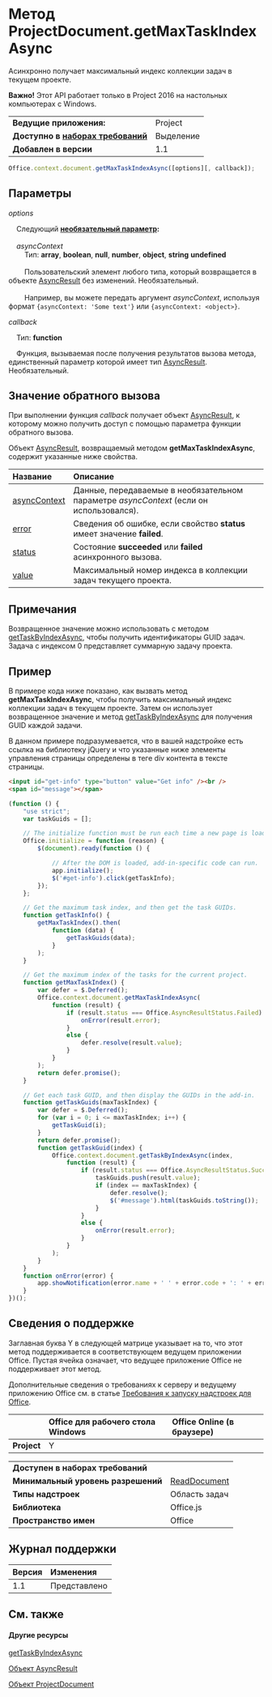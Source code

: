 
# Метод ProjectDocument.getMaxTaskIndexAsync
Асинхронно получает максимальный индекс коллекции задач в текущем проекте.

 **Важно!** Этот API работает только в Project 2016 на настольных компьютерах с Windows.

|||
|:-----|:-----|
|**Ведущие приложения:**|Project|
|**Доступно в [наборах требований](../../docs/overview/specify-office-hosts-and-api-requirements.md)**|Выделение|
|**Добавлен в версии**|1.1|

```js
Office.context.document.getMaxTaskIndexAsync([options][, callback]);
```


## Параметры

_options_<br/>
&nbsp;&nbsp;&nbsp;&nbsp;Следующий **[необязательный параметр](../../docs/develop/asynchronous-programming-in-office-add-ins.md#passing-optional-parameters-to-asynchronous-methods):**<br/><br/>&nbsp;&nbsp;&nbsp;&nbsp;_asyncContext_<br/>&nbsp;&nbsp;&nbsp;&nbsp;&nbsp;&nbsp;&nbsp;&nbsp;Тип: **array**, **boolean**, **null**, **number**, **object**, **string** **undefined**<br/><br/>&nbsp;&nbsp;&nbsp;&nbsp;&nbsp;&nbsp;&nbsp;&nbsp;Пользовательский элемент любого типа, который возвращается в объекте [AsyncResult](../../reference/shared/asyncresult.md) без изменений. Необязательный.<br/><br/>&nbsp;&nbsp;&nbsp;&nbsp;&nbsp;&nbsp;&nbsp;&nbsp;Например, вы можете передать аргумент _asyncContext_, используя формат `{asyncContext: 'Some text'}` или `{asyncContext: <object>}`.

_callback_<br/>
&nbsp;&nbsp;&nbsp;&nbsp;Тип: **function**<br/>
&nbsp;&nbsp;&nbsp;&nbsp;Функция, вызываемая после получения результатов вызова метода, единственный параметр которой имеет тип [AsyncResult](../../reference/shared/asyncresult.md). Необязательный.   

## Значение обратного вызова

При выполнении функция _callback_ получает объект [AsyncResult](../../reference/shared/asyncresult.md), к которому можно получить доступ с помощью параметра функции обратного вызова.

Объект [AsyncResult](../../reference/shared/asyncresult.md), возвращаемый методом **getMaxTaskIndexAsync**, содержит указанные ниже свойства.


|**Название**|**Описание**|
|:-----|:-----|
|[asyncContext](../../reference/shared/asyncresult.asynccontext.md)|Данные, передаваемые в необязательном параметре _asyncContext_ (если он использовался).|
|[error](../../reference/shared/asyncresult.error.md)|Сведения об ошибке, если свойство **status** имеет значение **failed**.|
|[status](../../reference/shared/asyncresult.status.md)|Состояние **succeeded** или **failed** асинхронного вызова.|
|[value](../../reference/shared/asyncresult.value.md)|Максимальный номер индекса в коллекции задач текущего проекта.|

## Примечания

Возвращенное значение можно использовать с методом [getTaskByIndexAsync](../../reference/shared/projectdocument.gettaskbyindexasync.md), чтобы получить идентификаторы GUID задач. Задача с индексом 0 представляет суммарную задачу проекта.


## Пример

В примере кода ниже показано, как вызвать метод **getMaxTaskIndexAsync**, чтобы получить максимальный индекс коллекции задач в текущем проекте. Затем он использует возвращенное значение и метод [getTaskByIndexAsync](../../reference/shared/projectdocument.getselectedtaskasync.md) для получения GUID каждой задачи.

В данном примере подразумевается, что в вашей надстройке есть ссылка на библиотеку jQuery и что указанные ниже элементы управления страницы определены в теге div контента в тексте страницы.




```HTML
<input id="get-info" type="button" value="Get info" /><br />
<span id="message"></span>
```




```js
(function () {
    "use strict";
    var taskGuids = [];

    // The initialize function must be run each time a new page is loaded.
    Office.initialize = function (reason) {
        $(document).ready(function () {

            // After the DOM is loaded, add-in-specific code can run.
            app.initialize();
            $('#get-info').click(getTaskInfo);
        });
    };

    // Get the maximum task index, and then get the task GUIDs.
    function getTaskInfo() {
        getMaxTaskIndex().then(
            function (data) {
                getTaskGuids(data);
            }
        );
    }

    // Get the maximum index of the tasks for the current project.
    function getMaxTaskIndex() {
        var defer = $.Deferred();
        Office.context.document.getMaxTaskIndexAsync(
            function (result) {
                if (result.status === Office.AsyncResultStatus.Failed) {
                    onError(result.error);
                }
                else {
                    defer.resolve(result.value);
                }
            }
        );
        return defer.promise();
    }

    // Get each task GUID, and then display the GUIDs in the add-in.
    function getTaskGuids(maxTaskIndex) {
        var defer = $.Deferred();
        for (var i = 0; i <= maxTaskIndex; i++) {
            getTaskGuid(i);
        }
        return defer.promise();
        function getTaskGuid(index) {
            Office.context.document.getTaskByIndexAsync(index,
                function (result) {
                    if (result.status === Office.AsyncResultStatus.Succeeded) {
                        taskGuids.push(result.value);
                        if (index == maxTaskIndex) {
                            defer.resolve();
                            $('#message').html(taskGuids.toString());
                        }
                    }
                    else {
                        onError(result.error);
                    }
                }
            );
        }
    }
    function onError(error) {
        app.showNotification(error.name + ' ' + error.code + ': ' + error.message);
    }
})();
```


## Сведения о поддержке


Заглавная буква Y в следующей матрице указывает на то, что этот метод поддерживается в соответствующем ведущем приложении Office. Пустая ячейка означает, что ведущее приложение Office не поддерживает этот метод.

Дополнительные сведения о требованиях к серверу и ведущему приложению Office см. в статье [Требования к запуску надстроек для Office](../../docs/overview/requirements-for-running-office-add-ins.md).


||**Office для рабочего стола Windows**|**Office Online (в браузере)**|
|:-----|:-----|:-----|
|**Project**|Y||

|||
|:-----|:-----|
|**Доступен в наборах требований**||
|**Минимальный уровень разрешений**|[ReadDocument](../../docs/develop/requesting-permissions-for-api-use-in-content-and-task-pane-add-ins.md)|
|**Типы надстроек**|Область задач|
|**Библиотека**|Office.js|
|**Пространство имен**|Office|

## Журнал поддержки




|**Версия**|**Изменения**|
|:-----|:-----|
|1.1|Представлено|

## См. также



#### Другие ресурсы


[getTaskByIndexAsync](../../reference/shared/projectdocument.gettaskbyindexasync.md)

[Объект AsyncResult](../../reference/shared/asyncresult.md)

[Объект ProjectDocument](../../reference/shared/projectdocument.projectdocument.md)
